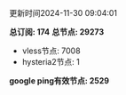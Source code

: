 更新时间2024-11-30 09:04:01

**总订阅: 174**
**总节点: 29273**
- vless节点: 7008
- hysteria2节点: 1

**google ping有效节点: 2529**
